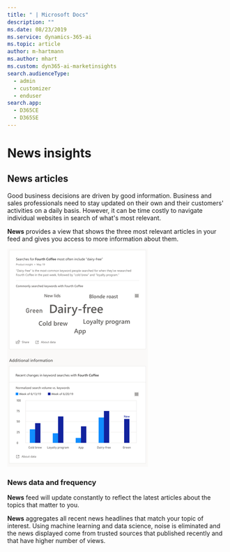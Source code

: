 ```yaml
---
title: " | Microsoft Docs"
description: ""
ms.date: 08/23/2019
ms.service: dynamics-365-ai
ms.topic: article
author: m-hartmann
ms.author: mhart
ms.custom: dyn365-ai-marketinsights
search.audienceType: 
  - admin
  - customizer
  - enduser
search.app: 
  - D365CE
  - D365SE
---
```


# News insights

## News articles

Good business decisions are driven by good information. Business and sales professionals need to stay updated on their own and their customers' activities on a daily basis. However, it can be time costly to navigate individual websites in search of what's most relevant.

**News** provides a view that shows the three most relevant articles in your feed and gives you access to more information about them.

![Top keywords insight card with additional details](media/top-keywords-insight.png)

### News data and frequency

**News** feed will update constantly to reflect the latest articles about the topics that matter to you.

**News** aggregates all recent news headlines that match your topic of interest. Using machine learning and data science, noise is eliminated and the news displayed come from trusted sources that published recently and that have higher number of views.
